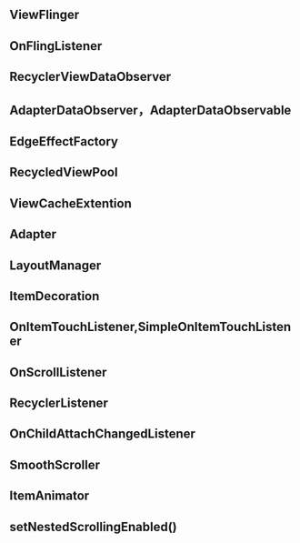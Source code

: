 ## ViewFlinger
## OnFlingListener
## RecyclerViewDataObserver
## AdapterDataObserver，AdapterDataObservable
## EdgeEffectFactory
## RecycledViewPool
## ViewCacheExtention
## Adapter
## LayoutManager
## ItemDecoration
## OnItemTouchListener,SimpleOnItemTouchListener
## OnScrollListener
## RecyclerListener
## OnChildAttachChangedListener
## SmoothScroller
## ItemAnimator

## setNestedScrollingEnabled()
